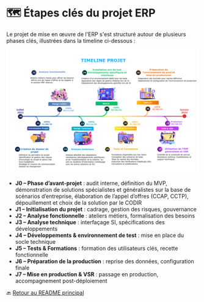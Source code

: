 # 🗺️ Étapes clés du projet ERP

Le projet de mise en œuvre de l'ERP s'est structuré autour de plusieurs phases clés, illustrées dans la timeline ci-dessous :

![Timeline du projet ERP](images/etapes-projet.png)


- **J0 – Phase d’avant-projet** : audit interne, définition du MVP, démonstration de solutions spécialistes et généralistes sur la base de scénarios d’entreprise, élaboration de l’appel d’offres (CCAP, CCTP), dépouillement et choix de la solution par le CODIR 
- **J1 – Initialisation du projet** : cadrage, gestion des risques, gouvernance
- **J2 – Analyse fonctionnelle** : ateliers métiers, formalisation des besoins
- **J3 – Analyse technique** : interfaçage SI, spécifications des développements
- **J4 – Développements & environnement de test** : mise en place du socle technique
- **J5 – Tests & Formations** : formation des utilisateurs clés, recette fonctionnelle
- **J6 – Préparation de la production** : reprise des données, configuration finale
- **J7 – Mise en production & VSR** : passage en production, accompagnement post-déploiement


🔙 [Retour au README principal](../README.md)